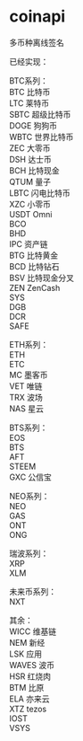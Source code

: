 # coinapi
多币种离线签名

已经实现：

BTC系列：  
BTC 比特币  
LTC 莱特币  
SBTC 超级比特币  
DOGE 狗狗币  
WBTC 世界比特币  
ZEC  大零币  
DSH  达士币  
BCH  比特现金  
QTUM 量子  
LBTC 闪电比特币  
XZC  小零币  
USDT Omni  
BCO  
BHD  
IPC  资产链  
BTG  比特黄金  
BCD  比特钻石  
BSV  比特现金分叉  
ZEN  ZenCash  
SYS  
DGB  
DCR  
SAFE  


ETH系列：  
ETH   
ETC  
MC   墨客币  
VET  唯链  
TRX  波场  
NAS  星云  

BTS系列：  
EOS  
BTS  
AFT  
STEEM   
GXC 公信宝  

NEO系列：  
NEO  
GAS  
ONT  
ONG  

瑞波系列：  
XRP  
XLM  

未来币系列：  
NXT

其余：  
WICC  维基链  
NEM   新经  
LSK   应用  
WAVES 波币  
HSR   红烧肉  
BTM   比原  
ELA   亦来云  
XTZ   tezos  
IOST  
VSYS  
  
